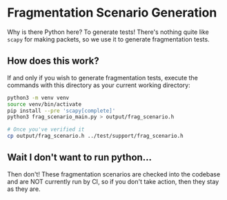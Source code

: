 # Fragmentation Scenario Generation

Why is there Python here? To generate tests! There's nothing quite like `scapy`
for making packets, so we use it to generate fragmentation tests.

## How does this work?

If and only if you wish to generate fragmentation tests, execute the commands
with this directory as your current working directory:

```bash
python3 -m venv venv
source venv/bin/activate
pip install --pre 'scapy[complete]'
python3 frag_scenario_main.py > output/frag_scenario.h

# Once you've verified it
cp output/frag_scenario.h ../test/support/frag_scenario.h
```

## Wait I don't want to run python...

Then don't! These fragmentation scenarios are checked into the codebase and are
NOT currently run by CI, so if you don't take action, then they stay as they are.
